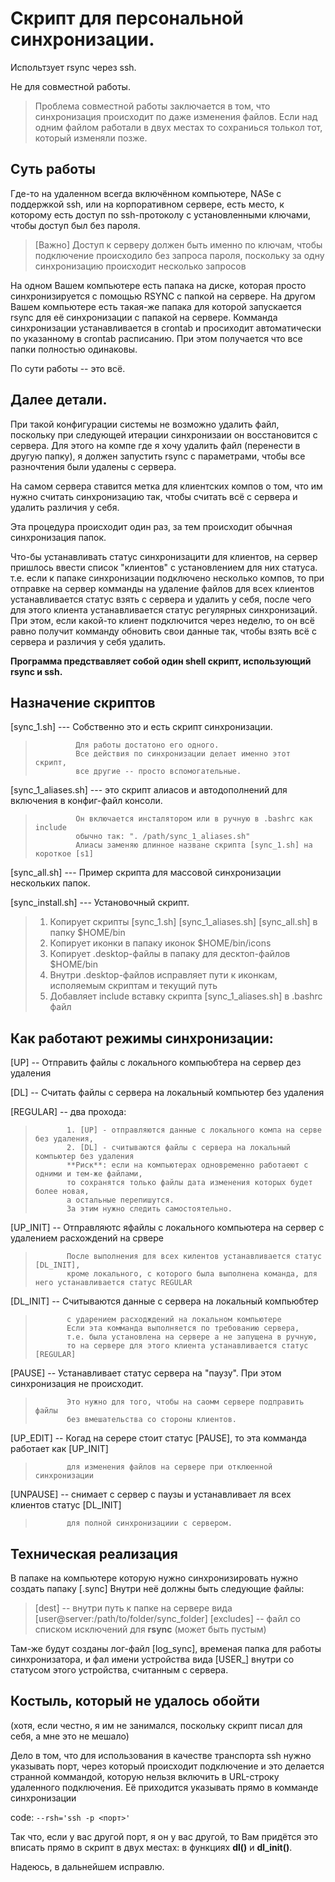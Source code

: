 # Скрипт для персональной синхронизации.
Испольтзует rsync через ssh.

Не для совместной работы. 
> Проблема совместной работы заключается в том, 
> что синхронизация происходит по даже изменения файлов. 
> Если над одним файлом работали в двух местах то сохраниься толькол тот, который изменяли позже.

## Суть работы

Где-то на удаленном всегда включённом компьютере, NASе с поддержкой ssh, или на корпоративном сервере, есть место, к которому есть доступ по ssh-протоколу с установленными ключами, чтобы доступ был без пароля. 

> [Важно]
> Доступ к серверу должен быть именно по ключам, 
> чтобы подключение происходило без запроса пароля, 
> поскольку за одну синхронизацию происходит несколько запросов

На одном Вашем компьютере есть папака на диске, которая просто синхронизируется с помощью RSYNC с папкой на сервере.
На другом Вашем компьютере есть такая-же папака для которой запускается rsync для её синхронизации с папакой на сервере.
Комманда синхронизации устанавливается в crontab и просиходит автоматически по указанному в crontab расписанию.
При этом получается что все папки полностью одинаковы.

По сути работы -- это всё.

## Далее детали.

При такой конфигурации системы не возможно удалить файл, поскольку при следующей итерации синхронизаии он восстановится с сервера.
Для этого на компе где я хочу удалить файл (перенести в другую папку), я должен запустить rsync с параметрами, чтобы все разночтения были удалены с сервера.

На самом сервера ставится метка для клиентских компов о том, что им нужно считать синхронизацию так, чтобы считать всё с сервера и удалить различия у себя.

Эта процедура происходит один раз, за тем происходит обычная синхронизация папок.

Что-бы устанавливать статус синхронизацити для клиентов, на сервер пришлось ввести список "клиентов" с установлением для них статуса.
т.е. если к папаке синхронизации подключено несколько компов, то при отправке на сервер комманды на удаление файлов для всех клиентов 
устанавливается статус взять с сервера и удалить у себя, после чего для этого клиента устанавливается статус регулярных синхронизаций.
При этом, если какой-то клиент подключится через неделю, то он всё равно получит комманду обновить свои данные так, чтобы взять всё с сервера и различия у себя удалить.


**Программа предствавляет собой один shell скрипт, использующий rsync и ssh.**


## Назначение скриптов

[sync_1.sh] --- Собственно это и есть скрипт синхронизации. 
>              Для работы достатоно его одного. 
>              Все действия по синхронизации делает именно этот скрипт, 
>              все другие -- просто вспомогательные.

[sync_1_aliases.sh] --- это скрипт алиасов и автодополнений для включения в конфиг-файл консоли. 
>              Он включается инсталятором или в ручную в .bashrc как include 
>              обычно так: ". /path/sync_1_aliases.sh"
>              Алиасы заменяю длинное назване скрипта [sync_1.sh] на короткое [s1]

[sync_all.sh]       --- Пример скрипта для массовой синхронизации нескольких папок. 

[sync_install.sh]   --- Установочный скрипт. 

> 1. Копирует скрипты [sync_1.sh] [sync_1_aliases.sh] [sync_all.sh] в папку $HOME/bin
> 2. Копирует иконки в папаку иконок $HOME/bin/icons
> 3. Копирует .desktop-файлы в папаку для десктоп-файлов $HOME/bin
> 4. Внутри .desktop-файлов исправляет пути к иконкам, исполяемым скриптам и текущий путь
> 5. Добавляет include вставку скрипта [sync_1_aliases.sh] в .bashrc файл


## Как работают режимы синхронизации:

[UP]       -- Отправить файлы с локального компьюбтера на сервер дез удаления

[DL]       -- Считать файлы с сервера на локальный компьютер без удаления

[REGULAR]  -- два прохода:
>            1. [UP] - отправляются данные с локального компа на серве без удаления, 
>            2. [DL] - считываются файлы с сервера на локальный компьютер без удаления
>            **Риск**: если на компьютерах одновременно работаеют с одними и тем-же файлами, 
>            то сохранятся только файлы дата изменения которых будет более новая, 
>            а остальные перепишутся.
>            За этим нужно следить самостоятельно.

[UP_INIT] -- Отправляютс яфайлы с локального компьютера на сервер с удалением расхождений на срвере
>            После выполнения для всех килентов устанавливается статус [DL_INIT],
>            кроме локального, с которого была выполнена команда, для него устанавливается статус REGULAR
            
[DL_INIT] -- Считываются данные с сервера на локальный компьюбтер 
>            с ударением расходждений на локальном компьютере
>            Если эта комманда выполняется по требованию сервера, 
>            т.е. была установлена на сервере а не запущена в ручную, 
>            то на сервере для этого клиента устанавливается статус [REGULAR]
            
[PAUSE]    -- Устанавливает статус сервера на "паузу". При этом синхронизация не происходит. 
>            Это нужно для того, чтобы на саомм сервере подправить файлы 
>            без вмешательства со стороны клиентов.
            
[UP_EDIT]  -- Когад на серере стоит статус [PAUSE], то эта комманда работает как [UP_INIT] 
>            для изменения файлов на сервере при отклюенной синхронизации
            
[UNPAUSE]  -- снимает с сервер с паузы и устанавливает ля всех клиентов статус [DL_INIT]
>            для полной синхронизациии с сервером.

## Техническая реализация

В папаке на компьютере которую нужно синхронизировать нужно создать папаку [.sync]
Внутри неё должны быть следующие файлы:

>    [dest] -- внутри путь к папке на сервере вида [user@server:/path/to/folder/sync_folder]
>    [excludes] -- файл со списком исключений для **rsync** (может быть пустым)

Там-же будут созданы лог-файл [log_sync], временая папка для работы синхронизатора, 
и фал имени устройства вида [USER_<hostname>] внутри со статусом этого устройства, считанным с сервера.


## Костыль, который не удалось обойти

(хотя, если честно, я им не занимался, поскольку скрипт писал для себя, а мне это не мешало)

Дело в том, что для использования в качестве транспорта ssh нужно указывать порт, через который происходит подключение и это делается странной коммандой, которую нельзя включить в URL-строку удаленного подключения. Её приходится указывать прямо в комманде синхронизации

code: ```--rsh='ssh -p <порт>'```

Так что, если у вас другой порт, я он у вас другой, то Вам придётся это вписать прямо в скрипт в двух местах: в функциях **dl()** и **dl_init()**.

Надеюсь, в дальнейшем исправлю.